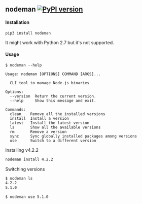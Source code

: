nodeman  [![PyPI version](https://badge.fury.io/py/nodeman.svg)](https://badge.fury.io/py/nodeman)
----

#### Installation

```bash
pip3 install nodeman
```
It might work with Python 2.7 but it's not supported.

#### Usage

```
$ nodeman --help

Usage: nodeman [OPTIONS] COMMAND [ARGS]...

  CLI tool to manage Node.js binaries

Options:
  --version  Return the current version.
  --help     Show this message and exit.

Commands:
  clean    Remove all the installed versions
  install  Install a version
  latest   Install the latest version
  ls       Show all the available versions
  rm       Remove a version
  sync     Sync globally installed packages among versions
  use      Switch to a different version
```

Installing v4.2.2

```bash
nodeman install 4.2.2
```

Switching versions

```bash
$ nodeman ls
4.2.2
5.1.0

$ nodeman use 5.1.0
```

